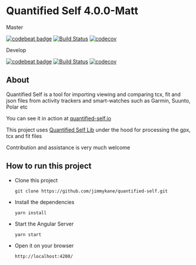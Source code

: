 Quantified Self 4.0.0-Matt
==============

Master

[![codebeat badge](https://codebeat.co/badges/4f0d69e0-da87-4449-95f3-38b45075738f)](https://codebeat.co/projects/github-com-jimmykane-quantified-self-master)
[![Build Status](https://travis-ci.org/jimmykane/quantified-self.svg?branch=master)](hhttps://travis-ci.org/jimmykane/quantified-self.svg?branch=master)
[![codecov](https://codecov.io/gh/jimmykane/quantified-self/branch/master/graph/badge.svg)](https://codecov.io/gh/jimmykane/quantified-self)


Develop

[![codebeat badge](https://codebeat.co/badges/4f0d69e0-da87-4449-95f3-38b45075738f)](https://codebeat.co/projects/github-com-jimmykane-quantified-self-develop)
[![Build Status](https://travis-ci.org/jimmykane/quantified-self.svg?branch=develop)](https://travis-ci.org/jimmykane/quantified-self.svg?branch=develop)
[![codecov](https://codecov.io/gh/jimmykane/quantified-self/branch/develop/graph/badge.svg)](https://codecov.io/gh/jimmykane/quantified-self)

About
-----

Quantified Self is a tool for importing viewing and comparing tcx, fit and json files from activity trackers
and smart-watches such as Garmin, Suunto, Polar etc

You can see it in action at [quantified-self.io](https://www.quantified-self.io/)

This project uses [Quantified Self Lib](https://github.com/jimmykane/quantified-self-lib) under the hood for processing the gpx, tcx and fit files


Contribution and assistance is very much welcome

How to run this project
-----------------------

- Clone this project

  `git clone https://github.com/jimmykane/quantified-self.git`
  
- Install the dependencies 

  `yarn install`
  
- Start the Angular Server
  
  `yarn start`
  
- Open it on your browser
 
  `http://localhost:4200/`
  

